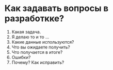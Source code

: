 # Как задавать вопросы в разработкке?
1. Какая задача.
2. Я делаю то и то ...
3. Какие данные используются?
4. Что вы ожидаете получить?
5. Что получается в итоге?
6. Ошибки?
7. Почему? Как исправить?